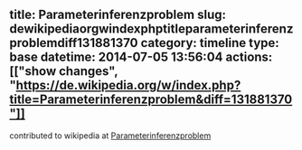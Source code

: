 title: Parameterinferenzproblem
slug: dewikipediaorgwindexphptitleparameterinferenzproblemdiff131881370
category: timeline
type: base
datetime: 2014-07-05 13:56:04
actions: [["show changes", "https://de.wikipedia.org/w/index.php?title=Parameterinferenzproblem&diff=131881370"]]
---
contributed to wikipedia at [Parameterinferenzproblem](https://de.wikipedia.org/w/index.php?title=Parameterinferenzproblem&diff=131881370)
